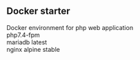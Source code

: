 ## Docker starter  

Docker environment for php web application  
php7.4-fpm  
mariadb latest  
nginx alpine stable  
